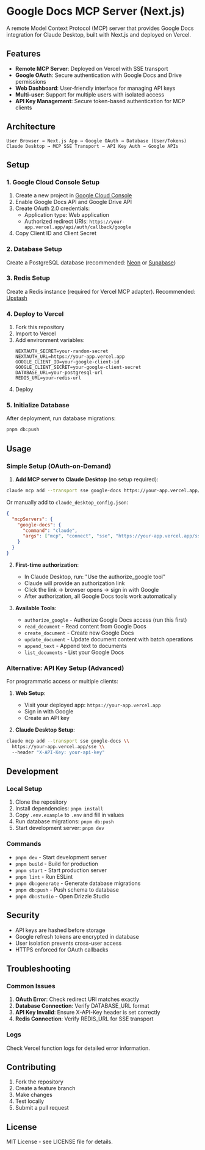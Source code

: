 # Google Docs MCP Server (Next.js)

A remote Model Context Protocol (MCP) server that provides Google Docs integration for Claude Desktop, built with Next.js and deployed on Vercel.

## Features

- **Remote MCP Server**: Deployed on Vercel with SSE transport
- **Google OAuth**: Secure authentication with Google Docs and Drive permissions
- **Web Dashboard**: User-friendly interface for managing API keys
- **Multi-user**: Support for multiple users with isolated access
- **API Key Management**: Secure token-based authentication for MCP clients

## Architecture

```
User Browser → Next.js App → Google OAuth → Database (User/Tokens)
Claude Desktop → MCP SSE Transport → API Key Auth → Google APIs
```

## Setup

### 1. Google Cloud Console Setup

1. Create a new project in [Google Cloud Console](https://console.cloud.google.com/)
2. Enable Google Docs API and Google Drive API
3. Create OAuth 2.0 credentials:
   - Application type: Web application
   - Authorized redirect URIs: `https://your-app.vercel.app/api/auth/callback/google`
4. Copy Client ID and Client Secret

### 2. Database Setup

Create a PostgreSQL database (recommended: [Neon](https://neon.tech/) or [Supabase](https://supabase.com/))

### 3. Redis Setup

Create a Redis instance (required for Vercel MCP adapter). Recommended: [Upstash](https://upstash.com/)

### 4. Deploy to Vercel

1. Fork this repository
2. Import to Vercel
3. Add environment variables:
   ```
   NEXTAUTH_SECRET=your-random-secret
   NEXTAUTH_URL=https://your-app.vercel.app
   GOOGLE_CLIENT_ID=your-google-client-id
   GOOGLE_CLIENT_SECRET=your-google-client-secret
   DATABASE_URL=your-postgresql-url
   REDIS_URL=your-redis-url
   ```
4. Deploy

### 5. Initialize Database

After deployment, run database migrations:

```bash
pnpm db:push
```

## Usage

### Simple Setup (OAuth-on-Demand)

1. **Add MCP server to Claude Desktop** (no setup required):

```bash
claude mcp add --transport sse google-docs https://your-app.vercel.app/sse
```

Or manually add to `claude_desktop_config.json`:

```json
{
  "mcpServers": {
    "google-docs": {
      "command": "claude",
      "args": ["mcp", "connect", "sse", "https://your-app.vercel.app/sse"]
    }
  }
}
```

2. **First-time authorization**:
   - In Claude Desktop, run: "Use the authorize_google tool"
   - Claude will provide an authorization link
   - Click the link → browser opens → sign in with Google
   - After authorization, all Google Docs tools work automatically

3. **Available Tools**:
   - `authorize_google` - Authorize Google Docs access (run this first)
   - `read_document` - Read content from Google Docs
   - `create_document` - Create new Google Docs
   - `update_document` - Update document content with batch operations
   - `append_text` - Append text to documents
   - `list_documents` - List your Google Docs

### Alternative: API Key Setup (Advanced)

For programmatic access or multiple clients:

1. **Web Setup**:
   - Visit your deployed app: `https://your-app.vercel.app`
   - Sign in with Google
   - Create an API key

2. **Claude Desktop Setup**:
```bash
claude mcp add --transport sse google-docs \\
  https://your-app.vercel.app/sse \\
  --header "X-API-Key: your-api-key"
```

## Development

### Local Setup

1. Clone the repository
2. Install dependencies: `pnpm install`
3. Copy `.env.example` to `.env` and fill in values
4. Run database migrations: `pnpm db:push`
5. Start development server: `pnpm dev`

### Commands

- `pnpm dev` - Start development server
- `pnpm build` - Build for production
- `pnpm start` - Start production server
- `pnpm lint` - Run ESLint
- `pnpm db:generate` - Generate database migrations
- `pnpm db:push` - Push schema to database
- `pnpm db:studio` - Open Drizzle Studio

## Security

- API keys are hashed before storage
- Google refresh tokens are encrypted in database
- User isolation prevents cross-user access
- HTTPS enforced for OAuth callbacks

## Troubleshooting

### Common Issues

1. **OAuth Error**: Check redirect URI matches exactly
2. **Database Connection**: Verify DATABASE_URL format
3. **API Key Invalid**: Ensure X-API-Key header is set correctly
4. **Redis Connection**: Verify REDIS_URL for SSE transport

### Logs

Check Vercel function logs for detailed error information.

## Contributing

1. Fork the repository
2. Create a feature branch
3. Make changes
4. Test locally
5. Submit a pull request

## License

MIT License - see LICENSE file for details.
